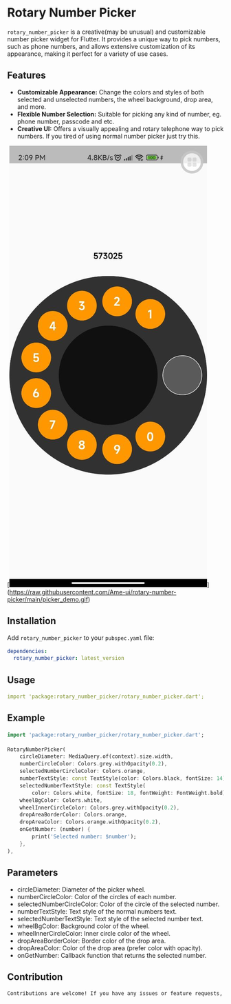 # Rotary Number Picker

`rotary_number_picker` is a creative(may be unusual) and customizable number picker widget for Flutter. It provides a unique way to pick numbers, such as phone numbers, and allows extensive customization of its appearance, making it perfect for a variety of use cases.

## Features

- **Customizable Appearance:** Change the colors and styles of both selected and unselected numbers, the wheel background, drop area, and more.
- **Flexible Number Selection:** Suitable for picking any kind of number, eg. phone number, passcode and etc.
- **Creative UI:** Offers a visually appealing and rotary telephone way to pick numbers. If you tired of using normal number picker just try this.

[![Demo](https://raw.githubusercontent.com/Ame-ui/rotary-number-picker/main/demo_thubnail.jpg)]
(https://raw.githubusercontent.com/Ame-ui/rotary-number-picker/main/picker_demo.gif)

## Installation

Add `rotary_number_picker` to your `pubspec.yaml` file:

```yaml
dependencies:
  rotary_number_picker: latest_version
```

## Usage
```yaml
import 'package:rotary_number_picker/rotary_number_picker.dart';
```

## Example
```dart
import 'package:rotary_number_picker/rotary_number_picker.dart';

RotaryNumberPicker(
    circleDiameter: MediaQuery.of(context).size.width,
    numberCircleColor: Colors.grey.withOpacity(0.2),
    selectedNumberCircleColor: Colors.orange,
    numberTextStyle: const TextStyle(color: Colors.black, fontSize: 14),
    selectedNumberTextStyle: const TextStyle(
        color: Colors.white, fontSize: 18, fontWeight: FontWeight.bold),
    wheelBgColor: Colors.white,
    wheelInnerCircleColor: Colors.grey.withOpacity(0.2),
    dropAreaBorderColor: Colors.orange,
    dropAreaColor: Colors.orange.withOpacity(0.2),
    onGetNumber: (number) {
        print('Selected number: $number');
    },
),
```

## Parameters
- circleDiameter: Diameter of the picker wheel.
- numberCircleColor: Color of the circles of each number.
- selectedNumberCircleColor: Color of the circle of the selected number.
- numberTextStyle: Text style of the normal numbers text.
- selectedNumberTextStyle: Text style of the selected number text.
- wheelBgColor: Background color of the wheel.
- wheelInnerCircleColor: Inner circle color of the wheel.
- dropAreaBorderColor: Border color of the drop area.
- dropAreaColor: Color of the drop area (prefer color with opacity).
- onGetNumber: Callback function that returns the selected number.



## Contribution
```markdown
Contributions are welcome! If you have any issues or feature requests, please create an issue on the [GitHub repository](https://github.com/Ame-ui/rotary-number-picker).
```
